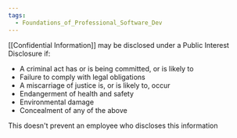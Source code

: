 ```yaml
---
tags:
  - Foundations_of_Professional_Software_Dev
---
```

[[Confidential Information]] may be disclosed under a Public Interest Disclosure if:
- A criminal act has or is being committed, or is likely to
- Failure to comply with legal obligations
- A miscarriage of justice is, or is likely to, occur
- Endangerment of health and safety
- Environmental damage
- Concealment of any of the above

This doesn't prevent an employee who discloses this information